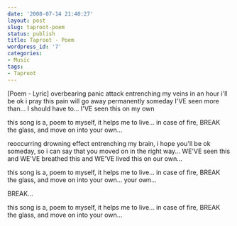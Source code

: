 ```yaml
---
date: '2008-07-14 21:40:27'
layout: post
slug: taproot-poem
status: publish
title: Taproot - Poem
wordpress_id: '7'
categories:
- Music
tags:
- Taproot
---
```




[Poem - Lyric]
overbearing panic attack entrenching my veins
in an hour i'll be ok
i pray this pain will go away permanently someday
I'VE seen more than...
I should have to...
I'VE seen this on my own

this song is a,
poem to myself,
it helps me to live...
in case of fire,
BREAK the glass,
and move on into your own...

reoccurring drowning effect entrenching my brain,
i hope you'll be ok someday,
so i can say that you moved on in the right way...
WE'VE seen this and
WE'VE breathed this and
WE'VE lived this on our own...

this song is a,
poem to myself,
it helps me to live...
in case of fire,
BREAK the glass,
and move on into your own...
your own...

BREAK...

this song is a,
poem to myself,
it helps me to live...
in case of fire,
BREAK the glass,
and move on into your own...

